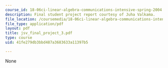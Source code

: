 ```yaml
---
course_id: 18-06ci-linear-algebra-communications-intensive-spring-2004
description: Final student project report courtesy of Juha Valkama.
file_location: /coursemedia/18-06ci-linear-algebra-communications-intensive-spring-2004/41fe279db3bbd487a3683633a11397b5_jsv_final_project_3.pdf
file_type: application/pdf
layout: pdf
title: jsv_final_project_3.pdf
type: course
uid: 41fe279db3bbd487a3683633a11397b5

---
```

None